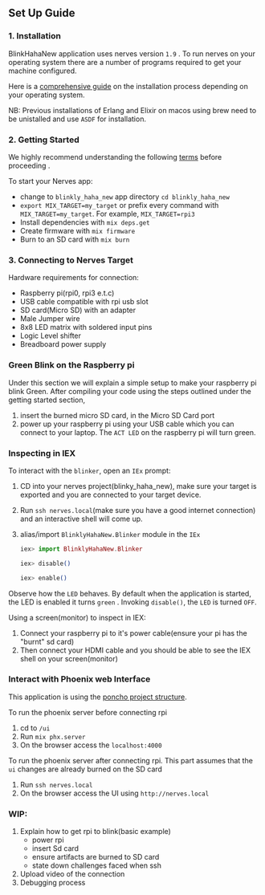 
## Set Up Guide

### 1. Installation

BlinkHahaNew application uses nerves version `1.9` . To run nerves on your operating system there are a number of programs required to get your machine configured.

Here is a [comprehensive guide](https://hexdocs.pm/nerves/installation.html#content) on  the installation process depending on your operating system.

NB: Previous installations of Erlang and Elixir on macos using brew need to be unistalled and use `ASDF` for installation.


### 2. Getting Started 

We highly recommend understanding the following [terms](https://hexdocs.pm/nerves/getting-started.html#common-terms) before proceeding .


To start your Nerves app:
  * change to `blinkly_haha_new` app directory `cd blinkly_haha_new`
  * `export MIX_TARGET=my_target` or prefix every command with
    `MIX_TARGET=my_target`. For example, `MIX_TARGET=rpi3`
  * Install dependencies with `mix deps.get`
  * Create firmware with `mix firmware`
  * Burn to an SD card with `mix burn`



### 3. Connecting to Nerves Target

Hardware requirements for connection:

 - Raspberry pi(rpi0, rpi3 e.t.c)
 - USB cable compatible with rpi usb slot
 - SD card(Micro SD) with an adapter
 - Male Jumper wire
 - 8x8 LED matrix  with soldered input pins
 - Logic Level shifter
 - Breadboard power supply


### Green Blink on the Raspberry pi

  Under this section we will explain a simple setup to make your raspberry pi blink Green. After compiling your code using the steps outlined under the getting started section,
   1. insert the burned micro SD card, in the Micro SD Card port
   2. power up your raspberry pi using your USB cable which you can connect to your laptop. The `ACT LED` on the raspberry pi will turn green.

### Inspecting in IEX

To interact with the `blinker`, open an `IEx` prompt:

  1. CD into your nerves project(blinky_haha_new), make sure your target is exported and you are connected to your target device.
  2. Run `ssh nerves.local`(make sure you have a good internet connection) and an interactive shell will come up.

  3. alias/import `BlinklyHahaNew.Blinker` module in the `IEx` 

     ```elixir
     iex> import BlinklyHahaNew.Blinker

     iex> disable()

     iex> enable()
     ```

  Observe how the `LED` behaves. By default when the application is started, the LED is enabled it turns `green` . Invoking `disable()`, the `LED` is turned `OFF`.

Using a screen(monitor) to inspect in IEX:
  1. Connect your raspberry pi to it's power cable(ensure your pi has the "burnt" sd card)
  2. Then connect your HDMI cable and you should be able to see the IEX shell on your screen(monitor)


  ### Interact with Phoenix web Interface

  This application is using the [poncho project structure](https://hexdocs.pm/nerves/user-interfaces.html#create-a-poncho-project).

  To run the phoenix server before connecting rpi

   1. cd to `/ui`
   2. Run `mix phx.server`
   3. On the browser access the `localhost:4000`

   To run the phoenix server after connecting rpi.
   This part assumes that the `ui` changes are already burned on the SD card

   1. Run `ssh nerves.local` 
   2. On the browser access the UI using `http://nerves.local`

   

### WIP:
 1. Explain how to get rpi to blink(basic example)
    - power rpi
    - insert Sd card
    - ensure artifacts are burned to SD card 
    - state down challenges faced when ssh
 2. Upload video of the connection 
 3. Debugging process
 


